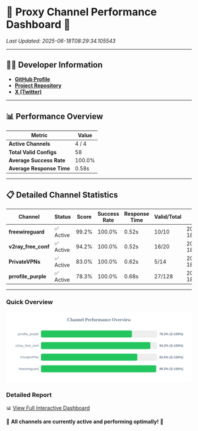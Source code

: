 # 🌟 Proxy Channel Performance Dashboard 🌟

_Last Updated: 2025-06-18T08:29:34.105543_

---

## 👩‍💻 Developer Information

- **[GitHub Profile](https://github.com/4n0nymou3)**  
- **[Project Repository](https://github.com/4n0nymou3/multi-proxy-config-fetcher)**  
- **[X (Twitter)](https://x.com/4n0nymou3)**  

---

## 📊 Performance Overview

| Metric                | Value       |
|-----------------------|-------------|
| **Active Channels**   | 4 / 4       |
| **Total Valid Configs** | 58          |
| **Average Success Rate** | 100.0%      |
| **Average Response Time** | 0.58s       |

---

## 📋 Detailed Channel Statistics

| Channel          | Status     | Score  | Success Rate | Response Time | Valid/Total | Last Success               |
|------------------|------------|--------|--------------|---------------|-------------|----------------------------|
| **freewireguard**  | ✅ Active  | 99.2%  | 100.0% | 0.52s         | 10/10       | 2025-06-18T08:29:34.103862 |
| **v2ray_free_conf**  | ✅ Active  | 94.2%  | 100.0% | 0.52s         | 16/20       | 2025-06-18T08:29:32.886174 |
| **PrivateVPNs**  | ✅ Active  | 83.0%  | 100.0% | 0.62s         | 5/14       | 2025-06-18T08:29:33.551703 |
| **prrofile_purple**  | ✅ Active  | 78.3%  | 100.0% | 0.68s         | 27/128       | 2025-06-18T08:29:32.328118 |

---

### Quick Overview
<div align="center">
  <a href="https://raw.githubusercontent.com/nullluser/NullRepo/refs/heads/main/assets/channel_stats_chart.svg">
    <img src="https://raw.githubusercontent.com/nullluser/NullRepo/refs/heads/main/assets/channel_stats_chart.svg" alt="Source Performance Statistics" width="800">
  </a>
</div>

### Detailed Report
📊 [View Full Interactive Dashboard](https://htmlpreview.github.io/?https://github.com/nullluser/NullRepo/blob/main/assets/performance_report.html)

🎉 **All channels are currently active and performing optimally!** 🎉
